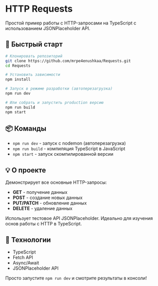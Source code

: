 # HTTP Requests

Простой пример работы с HTTP-запросами на TypeScript с использованием JSONPlaceholder API.

## 🚀 Быстрый старт

```bash
# Клонировать репозиторий
git clone https://github.com/mrpe4enushkaa/Requests.git
cd Requests

# Установить зависимости
npm install

# Запуск в режиме разработки (автоперезагрузка)
npm run dev

# Или собрать и запустить production версию
npm run build
npm start
```

## 📦 Команды

- `npm run dev` - запуск с nodemon (автоперезагрузка)
- `npm run build` - компиляция TypeScript в JavaScript
- `npm start` - запуск скомпилированной версии

## 💡 О проекте

Демонстрирует все основные HTTP-запросы:
- **GET** - получение данных
- **POST** - создание новых данных  
- **PUT/PATCH** - обновление данных
- **DELETE** - удаление данных

Использует тестовое API JSONPlaceholder. Идеально для изучения основ работы с HTTP в TypeScript.

## 🔧 Технологии

- TypeScript
- Fetch API
- Async/Await
- JSONPlaceholder API

Просто запустите `npm run dev` и смотрите результаты в консоли!
